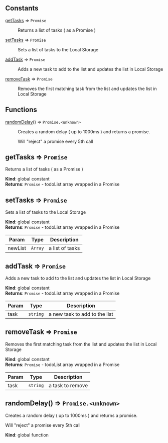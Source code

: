 ## Constants

<dl>
<dt><a href="#getTasks">getTasks</a> ⇒ <code>Promise</code></dt>
<dd><p>Returns a list of tasks ( as a Promise )</p>
</dd>
<dt><a href="#setTasks">setTasks</a> ⇒ <code>Promise</code></dt>
<dd><p>Sets a list of tasks to the Local Storage</p></dd>
<dt><a href="#addTask">addTask</a> ⇒ <code>Promise</code></dt>
<dd><p>Adds a new task to add to the list and updates the list in Local Storage</p></dd>
<dt><a href="#removeTask">removeTask</a> ⇒ <code>Promise</code></dt>
<dd><p>Removes the first matching task from the list and updates the list in Local Storage</p></dd>
</dl>

## Functions

<dl>
<dt><a href="#randomDelay">randomDelay()</a> ⇒ <code>Promise.&lt;unknown&gt;</code></dt>
<dd><p>Creates a random delay ( up to 1000ms ) and returns a promise.</p>
<p>Will &quot;reject&quot; a promise every 5th call</p>
</dd>
</dl>

<a name="getTasks"></a>

## getTasks ⇒ <code>Promise</code>
Returns a list of tasks ( as a Promise )

**Kind**: global constant  
**Returns**: <code>Promise</code> - todoList array wrapped in a Promise  
<a name="setTasks"></a>

## setTasks ⇒ <code>Promise</code>
<p>Sets a list of tasks to the Local Storage</p>

**Kind**: global constant  
**Returns**: <code>Promise</code> - todoList array wrapped in a Promise  

| Param | Type | Description |
| --- | --- | --- |
| newList | <code>Array</code> | a list of tasks |

<a name="addTask"></a>

## addTask ⇒ <code>Promise</code>
<p>Adds a new task to add to the list and updates the list in Local Storage</p>

**Kind**: global constant  
**Returns**: <code>Promise</code> - todoList array wrapped in a Promise  

| Param | Type | Description |
| --- | --- | --- |
| task | <code>string</code> | a new task to add to the list |

<a name="removeTask"></a>

## removeTask ⇒ <code>Promise</code>
<p>Removes the first matching task from the list and updates the list in Local Storage</p>

**Kind**: global constant  
**Returns**: <code>Promise</code> - todoList array wrapped in a Promise  

| Param | Type | Description |
| --- | --- | --- |
| task | <code>string</code> | a task to remove |

<a name="randomDelay"></a>

## randomDelay() ⇒ <code>Promise.&lt;unknown&gt;</code>
Creates a random delay ( up to 1000ms ) and returns a promise.

Will "reject" a promise every 5th call

**Kind**: global function  
